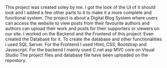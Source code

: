 This project was created soley by me.
I got the look of the UI of it should look and I added a few other parts to it to make it a more complete and functional system.
The project is about a Digital Blog System where users can access the website to view posts from their favourite authors and authors can upload their work and posts for their supporters or viewers on our site.
I worked on the Backend and the Frontend of this project. Even created the Database for it.
To create the database and other functionalities i used SQL Server.
For the Frontend I used Html, CSS, Bootstrap and Javascript.
For the backend I mainly used C.net asp MVC core on Visual Studio
The project files and database file have been uploaded on the repostory.
